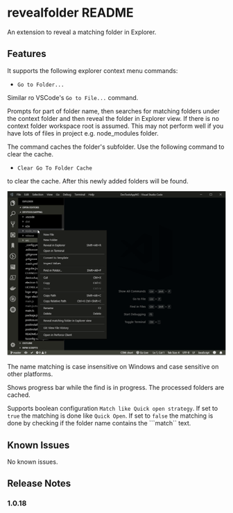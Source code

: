 # revealfolder README

An extension to reveal a matching folder in Explorer.

## Features

It supports the following explorer context menu commands:

- `Go to Folder...`

Similar ro VSCode's `Go to File...` command.

Prompts for part of folder name, then searches for matching folders under the context folder and then reveal the folder in Explorer view. If there is no context folder workspace root is assumed. This may not perform well if you have lots of files in project e.g. node_modules folder.

The command caches the folder's subfolder. Use the following command to clear the cache.

- `Clear Go To Folder Cache`

to clear the cache. After this newly added folders will be found.

![Demo](revealfolder-demo.gif)

The name matching is case insensitive on Windows and case sensitive on other platforms.

Shows progress bar while the find is in progress. The processed folders are cached.

Supports boolean configuration ```Match like Quick open strategy```. If set to ```true``` the matching is done like ```Quick Open```. If set to ```false``` the matching is done by checking if the folder name contains the ```match`` text.

## Known Issues

No known issues.

## Release Notes

### 1.0.18

